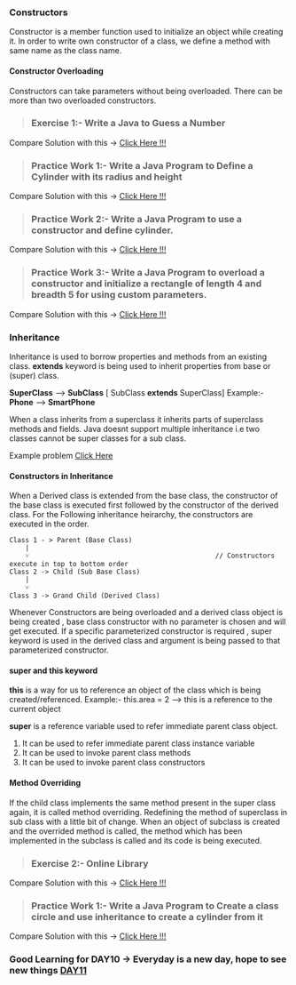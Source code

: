 ### Constructors 

Constructor is a member function used to initialize an object while creating it. In order to write own constructor of a class, we define a method with same name as the class name.

#### Constructor Overloading

Constructors can take parameters without being overloaded. There can be more than two overloaded constructors.

> ### Exercise 1:- Write a Java to Guess a Number

Compare Solution with this -> [Click Here !!!](https://github.com/manjunathnmessi/Mission-Google/blob/master/Day10/Programs/Guess_Number.java)

> ### Practice Work 1:- Write a Java Program to Define a Cylinder with its radius and height

Compare Solution with this -> [Click Here !!!](https://github.com/manjunathnmessi/Mission-Google/blob/master/Day10/Programs/Define_Cylinder.java)

> ### Practice Work 2:- Write a Java Program to use a constructor and define cylinder.

Compare Solution with this -> [Click Here !!!](https://github.com/manjunathnmessi/Mission-Google/blob/master/Day10/Programs/Define_Cylinder_With_Constructor.java)

> ### Practice Work 3:- Write a Java Program to overload a constructor and initialize a rectangle of length 4 and breadth 5 for using custom parameters.

Compare Solution with this -> [Click Here !!!](https://github.com/manjunathnmessi/Mission-Google/blob/master/Day10/Programs/Custom_Rectangle_Constructor.java)

### Inheritance

Inheritance is used to borrow properties and methods from an existing class. **extends** keyword is being used to inherit properties from base or (super) class.

**SuperClass** --> **SubClass**  [ SubClass **extends** SuperClass]
Example:- **Phone** --> **SmartPhone**

When a class inherits from a superclass it inherits parts of superclass methods and fields. Java doesnt support multiple  inheritance i.e two classes cannot be super classes for a sub class.

Example problem [Click Here](https://github.com/manjunathnmessi/Mission-Google/blob/master/Day10/Programs/Inheritance.java)

#### Constructors in Inheritance

When a Derived class is extended from the base class, the constructor of the base class is executed first followed by the constructor of the derived class. For the Following inheritance heirarchy, the constructors are executed in the order.

    Class 1 - > Parent (Base Class)
        |
        ˅                                               // Constructors execute in top to bottom order
    Class 2 -> Child (Sub Base Class)
        |
        ˅
    Class 3 -> Grand Child (Derived Class)

Whenever Constructors are being overloaded and a derived class object is being created , base class constructor with no parameter is chosen and will get executed. If a specific parameterized constructor is required , super keyword is used in the derived class and argument is being passed to that parameterized constructor.

#### super and this keyword

**this** is a way for us to reference an object of the class which is being created/referenced.
Example:- this.area = 2   --> this is a reference to the current object

**super** is a reference variable used to refer immediate parent class object. 
1. It can be used to refer immediate parent class instance variable
2. It can be used to invoke parent class methods
3. It can be used to invoke parent class constructors

#### Method Overriding

If the child class implements the same method present in the super class again, it is called method overriding. Redefining the method of superclass in sub class with a little bit of change.
When an object of subclass is created and the overrided method is called, the method which has been implemented in the subclass is called and its code is being executed.

> ### Exercise 2:- Online Library

Compare Solution with this -> [Click Here !!!](https://github.com/manjunathnmessi/Mission-Google/blob/master/Day10/Programs/Online_Library.java)

> ### Practice Work 1:- Write a Java Program to Create a class circle and use inheritance to create a cylinder from it

Compare Solution with this -> [Click Here !!!](https://github.com/manjunathnmessi/Mission-Google/blob/master/Day10/Programs/Cylinder_From_Circle.java)

### Good Learning for DAY10 -> Everyday is a new day, hope to see new things [DAY11](https://github.com/manjunathnmessi/Mission-Google/tree/master/Day11)
